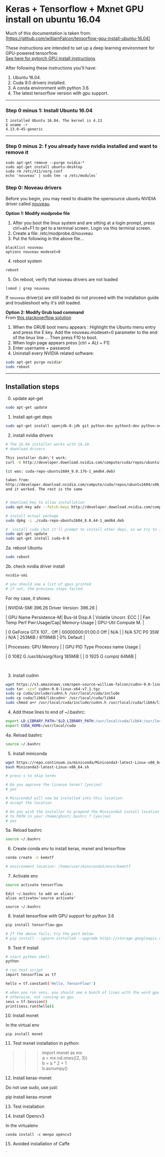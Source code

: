 # Keras + Tensorflow + Mxnet GPU install on ubuntu 16.04 

Much of this documentation is taken from: <br />
[https://github.com/williamFalcon/tensorflow-gpu-install-ubuntu-16.04]
   

These instructions are intended to set up a deep learning environment for GPU-powered tensorflow.      
[See here for pytorch GPU install instructions](https://github.com/williamFalcon/pytorch-gpu-install)

After following these instructions you'll have:

1. Ubuntu 16.04. 
2. Cuda 9.0 drivers installed.
3. A conda environment with python 3.6.    
4. The latest tensorflow version with gpu support.   

---   
### Step 0 minus 1: Install Ubuntu 16.04
```
I installed Ubuntu 16.04. The kernel is 4.13
$ uname -r
4.13.0-45-generic
```


---
### Step 0 minus 2: f you already have nvidia installed and want to remove it


```
sudo apt-get remove --purge nvidia-* 
sudo apt-get install ubuntu-desktop
sudo rm /etc/X11/xorg.conf
echo 'nouveau' | sudo tee -a /etc/modules`
```


### Step 0: Noveau drivers     
Before you begin, you may need to disable the opensource ubuntu NVIDIA driver called [nouveau](https://nouveau.freedesktop.org/wiki/).

**Option 1: Modify modprobe file**
1. After you boot the linux system and are sitting at a login prompt, press ctrl+alt+F1 to get to a terminal screen.  Login via this terminal screen.
2. Create a file: /etc/modprobe.d/nouveau
3.  Put the following in the above file...
```
blacklist nouveau
options nouveau modeset=0
```
4. reboot system   
```bash
reboot
```   
    
5. On reboot, verify that noveau drivers are not loaded   
```
lsmod | grep nouveau
```

If `nouveau` driver(s) are still loaded do not proceed with the installation guide and troubleshoot why it's still loaded.    

**Option 2: Modify Grub load command**    
From [this stackoverflow solution](https://askubuntu.com/questions/697389/blank-screen-ubuntu-15-04-update-with-nvidia-driver-nomodeset-does-not-work)    

1. When the GRUB boot menu appears : Highlight the Ubuntu menu entry and press the E key.
Add the nouveau.modeset=0 parameter to the end of the linux line ... Then press F10 to boot.   
2. When login page appears press [ctrl + ALt + F1]    
3. Enter username + password   
4. Uninstall every NVIDIA related software:   
```bash    
sudo apt-get purge nvidia*  
sudo reboot   
```   

---   
## Installation steps     


0. update apt-get   
``` bash 
sudo apt-get update
```
   
1. Install apt-get deps  
``` bash
sudo apt-get install openjdk-8-jdk git python-dev python3-dev python-numpy python3-numpy build-essential python-pip python3-pip python-virtualenv swig python-wheel libcurl3-dev curl   
```

2. install nvidia drivers 
``` bash
# The 16.04 installer works with 16.10.
# download drivers

This installer didn\'t work:
curl -O http://developer.download.nvidia.com/compute/cuda/repos/ubuntu1604/x86_64/cuda-repo-ubuntu1604_8.0.44-1_amd64.deb

(it was: cuda-repo-ubuntu1604_9.0.176-1_amd64.deb)

taken from: 
http://developer.download.nvidia.com/compute/cuda/repos/ubuntu1604/x86_64/
and it worked. The rest is the same


# download key to allow installation
sudo apt-key adv --fetch-keys http://developer.download.nvidia.com/compute/cuda/repos/ubuntu1604/x86_64/7fa2af80.pub

# install actual package
sudo dpkg -i ./cuda-repo-ubuntu1604_8.0.44-1_amd64.deb

#  install cuda (but it'll prompt to install other deps, so we try to install twice with a dep update in between
sudo apt-get update
sudo apt-get install cuda-8-0  
```    

2a. reboot Ubuntu
```bash
sudo reboot
```    

2b. check nvidia driver install 
``` bash
nvidia-smi   

# you should see a list of gpus printed    
# if not, the previous steps failed.   
``` 

For my case, it shows:
       

| NVIDIA-SMI 396.26                 Driver Version: 396.26                    |

| GPU  Name        Persistence-M| Bus-Id        Disp.A | Volatile Uncorr. ECC |
| Fan  Temp  Perf  Pwr:Usage/Cap|         Memory-Usage | GPU-Util  Compute M. |

|   0  GeForce GTX 107...  Off  | 00000000:01:00.0 Off |                  N/A |
| N/A   57C    P0    35W /  N/A |    253MiB /  8119MiB |      0%      Default |

                                                                               

| Processes:                                                       GPU Memory |
|  GPU       PID   Type   Process name                             Usage      |

|    0      1082      G   /usr/lib/xorg/Xorg                           185MiB |
|    0      1925      G   compiz                                        64MiB |


<br />

3. Install cudnn   
``` bash
wget https://s3.amazonaws.com/open-source-william-falcon/cudnn-9.0-linux-x64-v7.1.tgz  
sudo tar -xzvf cudnn-9.0-linux-x64-v7.1.tgz  
sudo cp cuda/include/cudnn.h /usr/local/cuda/include
sudo cp cuda/lib64/libcudnn* /usr/local/cuda/lib64
sudo chmod a+r /usr/local/cuda/include/cudnn.h /usr/local/cuda/lib64/libcudnn*
```    

4. Add these lines to end of ~/.bashrc:   
``` bash
export LD_LIBRARY_PATH="$LD_LIBRARY_PATH:/usr/local/cuda/lib64:/usr/local/cuda/extras/CUPTI/lib64"
export CUDA_HOME=/usr/local/cuda
```   

4a. Reload bashrc     
``` bash 
source ~/.bashrc
```   

5. Install miniconda   
``` bash
wget https://repo.continuum.io/miniconda/Miniconda3-latest-Linux-x86_64.sh
bash Miniconda3-latest-Linux-x86_64.sh   

# press s to skip terms   

# Do you approve the license terms? [yes|no]
# yes

# Miniconda3 will now be installed into this location:
# accept the location

# Do you wish the installer to prepend the Miniconda3 install location
# to PATH in your /home/ghost/.bashrc ? [yes|no]
# yes    

```   

5a. Reload bashrc     
``` bash 
source ~/.bashrc
```   

6. Create conda env to install keras, mxnet and tensorflow 
``` bash
conda create -n kemxtf

# environment location: /home/user/miniconda3/envs/kemxtf

```   

7. Activate env   
``` bash
source activate tensorflow   
```
```
Edit ~/.bashrc to add an alias:
alias activate='source activate'

source ~/.bashrc
```

8. Install tensorflow with GPU support for python 3.6    
``` bash
pip install tensorflow-gpu

# If the above fails, try the part below
# pip install --ignore-installed --upgrade https://storage.googleapis.com/tensorflow/linux/gpu/tensorflow_gpu-1.2.0-cp36-cp36m-linux_x86_64.whl
```   

9. Test tf install   
``` bash
# start python shell   
python

# run test script   
import tensorflow as tf   

hello = tf.constant('Hello, TensorFlow!')

# when you run sess, you should see a bunch of lines with the word gpu in them (if install worked)
# otherwise, not running on gpu
sess = tf.Session()
print(sess.run(hello))
```  

 
 10. Install mxnet   

In the virtual env
``` 
pip install mxnet
```

11. Test mxnet installation
in python:

>>> import mxnet as mx <br />
>>> a = mx.nd.ones((2, 3)) <br />
>>> b = a * 2 + 1  <br />
>>> b.asnumpy()  <br />

12. Install keras-mxnet

Do not use sudo, use just:

pip install keras-mxnet

13. Test installation

14. Install Opencv3

In the virtualenv 
```
conda install -c menpo opencv3 
```

15. Avoided installation of Caffe

`

